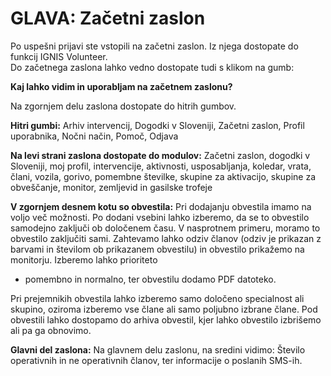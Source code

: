 # GLAVA: Začetni zaslon

Po uspešni prijavi ste vstopili na začetni zaslon. Iz njega dostopate do funkcij IGNIS Volunteer.\
Do začetnega zaslona lahko vedno dostopate tudi s klikom na gumb:

**Kaj lahko vidim in uporabljam na začetnem zaslonu?**&#x20;

Na zgornjem delu zaslona dostopate do hitrih gumbov.&#x20;

**Hitri gumbi:** Arhiv intervencij, Dogodki v Sloveniji, Začetni zaslon, Profil uporabnika, Nočni način, Pomoč, Odjava&#x20;

**Na levi strani zaslona dostopate do modulov:** Začetni zaslon, dogodki v Sloveniji, moj profil, intervencije, aktivnosti, usposabljanja, koledar, vrata, člani, vozila, gorivo, pomembne številke, skupine za aktivacijo, skupine za obveščanje, monitor, zemljevid in gasilske trofeje&#x20;

**V zgornjem desnem kotu so obvestila:** Pri dodajanju obvestila imamo na voljo več možnosti. Po dodani vsebini lahko izberemo, da se to obvestilo samodejno zaključi ob določenem času. V nasprotnem primeru, moramo to obvestilo zaključiti sami. Zahtevamo lahko odziv članov (odziv je prikazan z barvami in številom ob prikazanem obvestilu) in obvestilo prikažemo na monitorju. Izberemo lahko prioriteto

* pomembno in normalno, ter obvestilu dodamo PDF datoteko.&#x20;

Pri prejemnikih obvestila lahko izberemo samo določeno specialnost ali skupino, oziroma izberemo vse člane ali samo poljubno izbrane člane. Pod obvestili lahko dostopamo do arhiva obvestil, kjer lahko obvestilo izbrišemo ali pa ga obnovimo.&#x20;

**Glavni del zaslona:** Na glavnem delu zaslonu, na sredini vidimo: Število operativnih in ne operativnih članov, ter informacije o poslanih SMS-ih.
